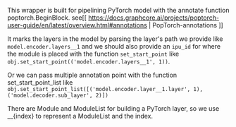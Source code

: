 This wrapper is built for pipelining PyTorch model with the annotate function poptorch.BeginBlock. see[[ https://docs.graphcore.ai/projects/poptorch-user-guide/en/latest/overview.html#annotations | PopTorch-annotations ]]

It marks the layers in the model by parsing the layer's path we provide like `model.encoder.layers__1` and we should also provide an `ipu_id` for where the module is placed with the function `set_start_point`
like `obj.set_start_point(('model.encoder.layers__1', 1))`.

Or we can pass multiple annotation point with the function set_start_point_list like `obj.set_start_point_list([('model.encoder.layer__1.layer', 1), ('model.decoder.sub_layer', 2)])`

There are Module and ModuleList for building a PyTorch layer, so we use __{index} to represent a ModuleList and the index.
